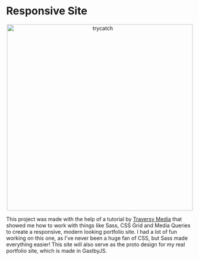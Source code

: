# Responsive Site

<p align="center">
  <img src="https://i.imgur.com/WFS0Xu6.png" width="500" alt="trycatch"/>
</p>

This project was made with the help of a tutorial by [Traversy Media](youtube.com/channel/UC29ju8bIPH5as8OGnQzwJyA) that showed me how to work with things
like Sass, CSS Grid and Media Queries to create a responsive, modern looking portfolio site.
I had a lot of fun working on this one, as I've never been a huge fan of CSS, but Sass made
everything easier! This site will also serve as the proto design for my real portfolio site,
which is made in GastbyJS.
